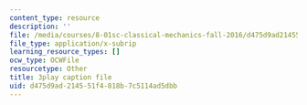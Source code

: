 ```yaml
---
content_type: resource
description: ''
file: /media/courses/8-01sc-classical-mechanics-fall-2016/d475d9ad214551f4818b7c5114ad5dbb_r2Qb0vsxa8Y.vtt
file_type: application/x-subrip
learning_resource_types: []
ocw_type: OCWFile
resourcetype: Other
title: 3play caption file
uid: d475d9ad-2145-51f4-818b-7c5114ad5dbb
---
```


